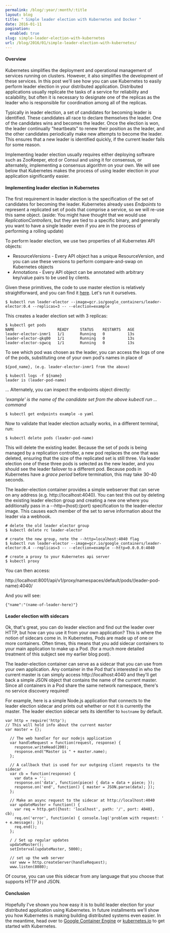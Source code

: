 ```yaml
---
permalink: /blog/:year/:month/:title
layout: blog
title: " Simple leader election with Kubernetes and Docker "
date: 2016-01-11
pagination:
  enabled: true
slug: simple-leader-election-with-kubernetes
url: /blog/2016/01/simple-leader-election-with-kubernetes/
---
```


####  Overview


Kubernetes simplifies the deployment and operational management of services running on clusters. However, it also simplifies the development of these services. In this post we'll see how you can use Kubernetes to easily perform leader election in your distributed application. Distributed applications usually replicate the tasks of a service for reliability and scalability, but often it is necessary to designate one of the replicas as the leader who is responsible for coordination among all of the replicas.

Typically in leader election, a set of candidates for becoming leader is identified. These candidates all race to declare themselves the leader. One of the candidates wins and becomes the leader. Once the election is won, the leader continually "heartbeats" to renew their position as the leader, and the other candidates periodically make new attempts to become the leader. This ensures that a new leader is identified quickly, if the current leader fails for some reason.

Implementing leader election usually requires either deploying software such as ZooKeeper, etcd or Consul and using it for consensus, or alternately, implementing a consensus algorithm on your own. We will see below that Kubernetes makes the process of using leader election in your application significantly easier.

####  Implementing leader election in Kubernetes


The first requirement in leader election is the specification of the set of candidates for becoming the leader. Kubernetes already uses _Endpoints_ to represent a replicated set of pods that comprise a service, so we will re-use this same object. (aside: You might have thought that we would use _ReplicationControllers_, but they are tied to a specific binary, and generally you want to have a single leader even if you are in the process of performing a rolling update)

To perform leader election, we use two properties of all Kubernetes API objects:

* ResourceVersions - Every API object has a unique ResourceVersion, and you can use these versions to perform compare-and-swap on Kubernetes objects
* Annotations - Every API object can be annotated with arbitrary key/value pairs to be used by clients.

Given these primitives, the code to use master election is relatively straightforward, and you can find it [here][1]. Let's run it ourselves.

```    
$ kubectl run leader-elector --image=gcr.io/google_containers/leader-elector:0.4 --replicas=3 -- --election=example
```

This creates a leader election set with 3 replicas:

```    
$ kubectl get pods
NAME                   READY     STATUS    RESTARTS   AGE
leader-elector-inmr1   1/1       Running   0          13s
leader-elector-qkq00   1/1       Running   0          13s
leader-elector-sgwcq   1/1       Running   0          13s
```

To see which pod was chosen as the leader, you can access the logs of one of the pods, substituting one of your own pod's names in place of

```  
${pod_name}, (e.g. leader-elector-inmr1 from the above)

$ kubectl logs -f ${name}
leader is (leader-pod-name)
```
… Alternately, you can inspect the endpoints object directly:


_'example' is the name of the candidate set from the above kubectl run … command_
```
$ kubectl get endpoints example -o yaml
```
Now to validate that leader election actually works, in a different terminal, run:

```  
$ kubectl delete pods (leader-pod-name)
```
This will delete the existing leader. Because the set of pods is being managed by a replication controller, a new pod replaces the one that was deleted, ensuring that the size of the replicated set is still three. Via leader election one of these three pods is selected as the new leader, and you should see the leader failover to a different pod. Because pods in Kubernetes have a _grace period_ before termination, this may take 30-40 seconds.

The leader-election container provides a simple webserver that can serve on any address (e.g. http://localhost:4040). You can test this out by deleting the existing leader election group and creating a new one where you additionally pass in a --http=(host):(port) specification to the leader-elector image. This causes each member of the set to serve information about the leader via a webhook.

```    
# delete the old leader elector group
$ kubectl delete rc leader-elector

# create the new group, note the --http=localhost:4040 flag
$ kubectl run leader-elector --image=gcr.io/google_containers/leader-elector:0.4 --replicas=3 -- --election=example --http=0.0.0.0:4040

# create a proxy to your Kubernetes api server
$ kubectl proxy
```

You can then access:


http://localhost:8001/api/v1/proxy/namespaces/default/pods/(leader-pod-name):4040/


And you will see:

```  
{"name":"(name-of-leader-here)"}
```
####  Leader election with sidecars


Ok, that's great, you can do leader election and find out the leader over HTTP, but how can you use it from your own application? This is where the notion of sidecars come in. In Kubernetes, Pods are made up of one or more containers. Often times, this means that you add sidecar containers to your main application to make up a Pod. (for a much more detailed treatment of this subject see my earlier blog post).

The leader-election container can serve as a sidecar that you can use from your own application. Any container in the Pod that's interested in who the current master is can simply access http://localhost:4040 and they'll get back a simple JSON object that contains the name of the current master. Since all containers in a Pod share the same network namespace, there's no service discovery required!

For example, here is a simple Node.js application that connects to the leader election sidecar and prints out whether or not it is currently the master. The leader election sidecar sets its identifier to `hostname` by default.

```    
var http = require('http');
// This will hold info about the current master
var master = {};

  // The web handler for our nodejs application
  var handleRequest = function(request, response) {
    response.writeHead(200);
    response.end("Master is " + master.name);
  };

  // A callback that is used for our outgoing client requests to the sidecar
  var cb = function(response) {
    var data = '';
    response.on('data', function(piece) { data = data + piece; });
    response.on('end', function() { master = JSON.parse(data); });
  };

  // Make an async request to the sidecar at http://localhost:4040
  var updateMaster = function() {
    var req = http.get({host: 'localhost', path: '/', port: 4040}, cb);
    req.on('error', function(e) { console.log('problem with request: ' + e.message); });
    req.end();
  };

  / / Set up regular updates
  updateMaster();
  setInterval(updateMaster, 5000);

  // set up the web server
  var www = http.createServer(handleRequest);
  www.listen(8080);
  ```
  Of course, you can use this sidecar from any language that you choose that supports HTTP and JSON.

#### Conclusion


  Hopefully I've shown you how easy it is to build leader election for your distributed application using Kubernetes. In future installments we'll show you how Kubernetes is making building distributed systems even easier. In the meantime, head over to [Google Container Engine][2] or [kubernetes.io][3] to get started with Kubernetes.

  [1]: https://github.com/kubernetes/contrib/pull/353
  [2]: https://cloud.google.com/container-engine/
  [3]: http://kubernetes.io/
